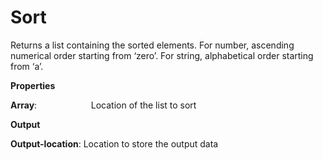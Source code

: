 # Sort

Returns a list containing the sorted elements. For number, ascending numerical order starting from ‘zero’. For string, alphabetical order starting from ‘a’.

 **Properties**
 

**Array**:                      Location of the list to sort

 **Output**
 

**Output-location**:   Location to store the output data